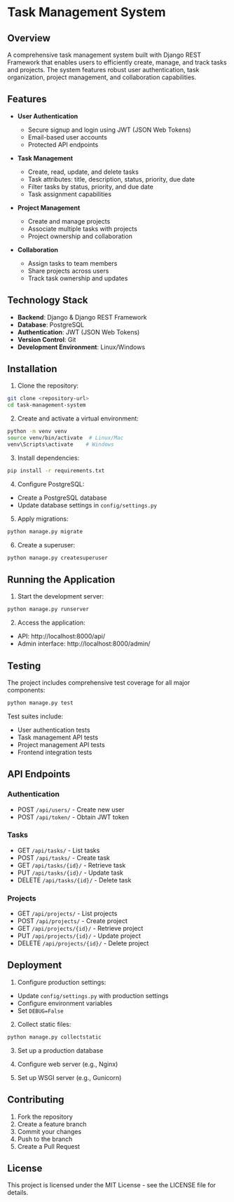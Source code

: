 # Task Management System

## Overview

A comprehensive task management system built with Django REST Framework that enables users to efficiently create, manage, and track tasks and projects. The system features robust user authentication, task organization, project management, and collaboration capabilities.

## Features

- **User Authentication**

  - Secure signup and login using JWT (JSON Web Tokens)
  - Email-based user accounts
  - Protected API endpoints

- **Task Management**

  - Create, read, update, and delete tasks
  - Task attributes: title, description, status, priority, due date
  - Filter tasks by status, priority, and due date
  - Task assignment capabilities

- **Project Management**

  - Create and manage projects
  - Associate multiple tasks with projects
  - Project ownership and collaboration

- **Collaboration**
  - Assign tasks to team members
  - Share projects across users
  - Track task ownership and updates

## Technology Stack

- **Backend**: Django & Django REST Framework
- **Database**: PostgreSQL
- **Authentication**: JWT (JSON Web Tokens)
- **Version Control**: Git
- **Development Environment**: Linux/Windows

## Installation

1. Clone the repository:

```bash
git clone <repository-url>
cd task-management-system
```

2. Create and activate a virtual environment:

```bash
python -m venv venv
source venv/bin/activate  # Linux/Mac
venv\Scripts\activate    # Windows
```

3. Install dependencies:

```bash
pip install -r requirements.txt
```

4. Configure PostgreSQL:

- Create a PostgreSQL database
- Update database settings in `config/settings.py`

5. Apply migrations:

```bash
python manage.py migrate
```

6. Create a superuser:

```bash
python manage.py createsuperuser
```

## Running the Application

1. Start the development server:

```bash
python manage.py runserver
```

2. Access the application:

- API: http://localhost:8000/api/
- Admin interface: http://localhost:8000/admin/

## Testing

The project includes comprehensive test coverage for all major components:

```bash
python manage.py test
```

Test suites include:

- User authentication tests
- Task management API tests
- Project management API tests
- Frontend integration tests

## API Endpoints

### Authentication

- POST `/api/users/` - Create new user
- POST `/api/token/` - Obtain JWT token

### Tasks

- GET `/api/tasks/` - List tasks
- POST `/api/tasks/` - Create task
- GET `/api/tasks/{id}/` - Retrieve task
- PUT `/api/tasks/{id}/` - Update task
- DELETE `/api/tasks/{id}/` - Delete task

### Projects

- GET `/api/projects/` - List projects
- POST `/api/projects/` - Create project
- GET `/api/projects/{id}/` - Retrieve project
- PUT `/api/projects/{id}/` - Update project
- DELETE `/api/projects/{id}/` - Delete project

## Deployment

1. Configure production settings:

- Update `config/settings.py` with production settings
- Configure environment variables
- Set `DEBUG=False`

2. Collect static files:

```bash
python manage.py collectstatic
```

3. Set up a production database

4. Configure web server (e.g., Nginx)

5. Set up WSGI server (e.g., Gunicorn)

## Contributing

1. Fork the repository
2. Create a feature branch
3. Commit your changes
4. Push to the branch
5. Create a Pull Request

## License

This project is licensed under the MIT License - see the LICENSE file for details.
